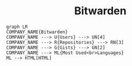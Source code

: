 <h1 align="center">Bitwarden</h1>

```mermaid
graph LR
COMPANY_NAME{Bitwarden}
COMPANY_NAME ---> U{Users} ---> UN[4]
COMPANY_NAME ---> R{Repositories} ---> RN[3]
COMPANY_NAME ---> G{Gists} ---> GN[2]
COMPANY_NAME ---> ML{Most Used<br>Languages}
ML --> HTML[HTML]
```
